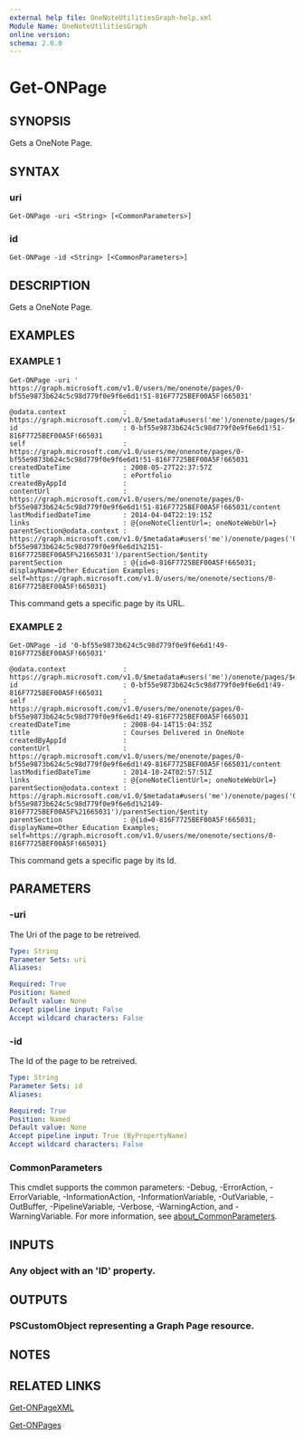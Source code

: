 ```yaml
---
external help file: OneNoteUtilitiesGraph-help.xml
Module Name: OneNoteUtilitiesGraph
online version:
schema: 2.0.0
---
```


# Get-ONPage

## SYNOPSIS
Gets a OneNote Page.

## SYNTAX

### uri
```
Get-ONPage -uri <String> [<CommonParameters>]
```

### id
```
Get-ONPage -id <String> [<CommonParameters>]
```

## DESCRIPTION
Gets a OneNote Page.

## EXAMPLES

### EXAMPLE 1
```
Get-ONPage -uri ' https://graph.microsoft.com/v1.0/users/me/onenote/pages/0-bf55e9873b624c5c98d779f0e9f6e6d1!51-816F7725BEF00A5F!665031'

@odata.context              : https://graph.microsoft.com/v1.0/$metadata#users('me')/onenote/pages/$entity
id                          : 0-bf55e9873b624c5c98d779f0e9f6e6d1!51-816F7725BEF00A5F!665031 
self                        : https://graph.microsoft.com/v1.0/users/me/onenote/pages/0-bf55e9873b624c5c98d779f0e9f6e6d1!51-816F7725BEF00A5F!665031
createdDateTime             : 2008-05-27T22:37:57Z 
title                       : ePortfolio 
createdByAppId              : 
contentUrl                  : https://graph.microsoft.com/v1.0/users/me/onenote/pages/0-bf55e9873b624c5c98d779f0e9f6e6d1!51-816F7725BEF00A5F!665031/content
lastModifiedDateTime        : 2014-04-04T22:19:15Z 
links                       : @{oneNoteClientUrl=; oneNoteWebUrl=} 
parentSection@odata.context : https://graph.microsoft.com/v1.0/$metadata#users('me')/onenote/pages('0-bf55e9873b624c5c98d779f0e9f6e6d1%2151-816F7725BEF00A5F%21665031')/parentSection/$entity 
parentSection               : @{id=0-816F7725BEF00A5F!665031; displayName=Other Education Examples; self=https://graph.microsoft.com/v1.0/users/me/onenote/sections/0-816F7725BEF00A5F!665031}
```

This command gets a specific page by its URL.

### EXAMPLE 2
```
Get-ONPage -id '0-bf55e9873b624c5c98d779f0e9f6e6d1!49-816F7725BEF00A5F!665031'

@odata.context              : https://graph.microsoft.com/v1.0/$metadata#users('me')/onenote/pages/$entity
id                          : 0-bf55e9873b624c5c98d779f0e9f6e6d1!49-816F7725BEF00A5F!665031
self                        : https://graph.microsoft.com/v1.0/users/me/onenote/pages/0-bf55e9873b624c5c98d779f0e9f6e6d1!49-816F7725BEF00A5F!665031
createdDateTime             : 2008-04-14T15:04:35Z
title                       : Courses Delivered in OneNote
createdByAppId              :
contentUrl                  : https://graph.microsoft.com/v1.0/users/me/onenote/pages/0-bf55e9873b624c5c98d779f0e9f6e6d1!49-816F7725BEF00A5F!665031/content
lastModifiedDateTime        : 2014-10-24T02:57:51Z
links                       : @{oneNoteClientUrl=; oneNoteWebUrl=}
parentSection@odata.context : https://graph.microsoft.com/v1.0/$metadata#users('me')/onenote/pages('0-bf55e9873b624c5c98d779f0e9f6e6d1%2149-816F7725BEF00A5F%21665031')/parentSection/$entity
parentSection               : @{id=0-816F7725BEF00A5F!665031; displayName=Other Education Examples; self=https://graph.microsoft.com/v1.0/users/me/onenote/sections/0-816F7725BEF00A5F!665031}
```

This command gets a specific page by its Id.

## PARAMETERS

### -uri
The Uri of the page to be retreived.

```yaml
Type: String
Parameter Sets: uri
Aliases:

Required: True
Position: Named
Default value: None
Accept pipeline input: False
Accept wildcard characters: False
```

### -id
The Id of the page to be retreived.

```yaml
Type: String
Parameter Sets: id
Aliases:

Required: True
Position: Named
Default value: None
Accept pipeline input: True (ByPropertyName)
Accept wildcard characters: False
```

### CommonParameters
This cmdlet supports the common parameters: -Debug, -ErrorAction, -ErrorVariable, -InformationAction, -InformationVariable, -OutVariable, -OutBuffer, -PipelineVariable, -Verbose, -WarningAction, and -WarningVariable. For more information, see [about_CommonParameters](http://go.microsoft.com/fwlink/?LinkID=113216).

## INPUTS

### Any object with an 'ID' property.
## OUTPUTS

### PSCustomObject representing a Graph Page resource.
## NOTES

## RELATED LINKS

[Get-ONPageXML]()

[Get-ONPages]()

